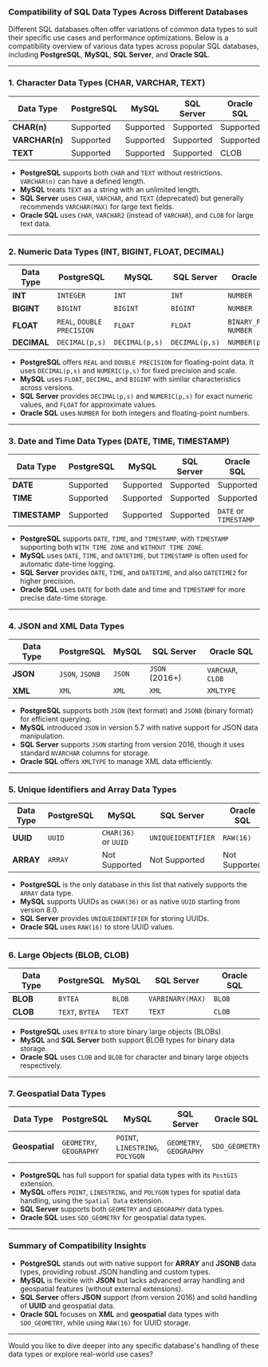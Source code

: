 ### **Compatibility of SQL Data Types Across Different Databases**

Different SQL databases often offer variations of common data types to suit their specific use cases and performance optimizations. Below is a compatibility overview of various data types across popular SQL databases, including **PostgreSQL**, **MySQL**, **SQL Server**, and **Oracle SQL**.

---

### **1. Character Data Types (CHAR, VARCHAR, TEXT)**

| **Data Type** | **PostgreSQL** | **MySQL** | **SQL Server** | **Oracle SQL** |
|---------------|----------------|-----------|----------------|----------------|
| **CHAR(n)**   | Supported      | Supported | Supported      | Supported      |
| **VARCHAR(n)**| Supported      | Supported | Supported      | Supported      |
| **TEXT**      | Supported      | Supported | Supported      | CLOB           |

- **PostgreSQL** supports both `CHAR` and `TEXT` without restrictions. `VARCHAR(n)` can have a defined length.
- **MySQL** treats `TEXT` as a string with an unlimited length.
- **SQL Server** uses `CHAR`, `VARCHAR`, and `TEXT` (deprecated) but generally recommends `VARCHAR(MAX)` for large text fields.
- **Oracle SQL** uses `CHAR`, `VARCHAR2` (instead of `VARCHAR`), and `CLOB` for large text data.

---

### **2. Numeric Data Types (INT, BIGINT, FLOAT, DECIMAL)**

| **Data Type**  | **PostgreSQL** | **MySQL** | **SQL Server** | **Oracle SQL** |
|----------------|----------------|-----------|----------------|----------------|
| **INT**        | `INTEGER`      | `INT`     | `INT`          | `NUMBER`       |
| **BIGINT**     | `BIGINT`       | `BIGINT`  | `BIGINT`       | `NUMBER`       |
| **FLOAT**      | `REAL`, `DOUBLE PRECISION` | `FLOAT` | `FLOAT`        | `BINARY_FLOAT`, `NUMBER` |
| **DECIMAL**    | `DECIMAL(p,s)` | `DECIMAL(p,s)` | `DECIMAL(p,s)` | `NUMBER(p,s)`  |

- **PostgreSQL** offers `REAL` and `DOUBLE PRECISION` for floating-point data. It uses `DECIMAL(p,s)` and `NUMERIC(p,s)` for fixed precision and scale.
- **MySQL** uses `FLOAT`, `DECIMAL`, and `BIGINT` with similar characteristics across versions.
- **SQL Server** provides `DECIMAL(p,s)` and `NUMERIC(p,s)` for exact numeric values, and `FLOAT` for approximate values.
- **Oracle SQL** uses `NUMBER` for both integers and floating-point numbers.

---

### **3. Date and Time Data Types (DATE, TIME, TIMESTAMP)**

| **Data Type** | **PostgreSQL** | **MySQL** | **SQL Server** | **Oracle SQL** |
|---------------|----------------|-----------|----------------|----------------|
| **DATE**      | Supported      | Supported | Supported      | Supported      |
| **TIME**      | Supported      | Supported | Supported      | Supported      |
| **TIMESTAMP** | Supported      | Supported | Supported      | `DATE` or `TIMESTAMP` |

- **PostgreSQL** supports `DATE`, `TIME`, and `TIMESTAMP`, with `TIMESTAMP` supporting both `WITH TIME ZONE` and `WITHOUT TIME ZONE`.
- **MySQL** uses `DATE`, `TIME`, and `DATETIME`, but `TIMESTAMP` is often used for automatic date-time logging.
- **SQL Server** provides `DATE`, `TIME`, and `DATETIME`, and also `DATETIME2` for higher precision.
- **Oracle SQL** uses `DATE` for both date and time and `TIMESTAMP` for more precise date-time storage.

---

### **4. JSON and XML Data Types**

| **Data Type** | **PostgreSQL** | **MySQL**    | **SQL Server**      | **Oracle SQL** |
|---------------|----------------|--------------|---------------------|----------------|
| **JSON**      | `JSON`, `JSONB` | `JSON`       | `JSON` (2016+)      | `VARCHAR`, `CLOB` |
| **XML**       | `XML`           | `XML`        | `XML`               | `XMLTYPE`      |

- **PostgreSQL** supports both `JSON` (text format) and `JSONB` (binary format) for efficient querying.
- **MySQL** introduced `JSON` in version 5.7 with native support for JSON data manipulation.
- **SQL Server** supports `JSON` starting from version 2016, though it uses standard `NVARCHAR` columns for storage.
- **Oracle SQL** offers `XMLTYPE` to manage XML data efficiently.

---

### **5. Unique Identifiers and Array Data Types**

| **Data Type** | **PostgreSQL**   | **MySQL**        | **SQL Server**     | **Oracle SQL** |
|---------------|------------------|------------------|--------------------|----------------|
| **UUID**      | `UUID`           | `CHAR(36)` or `UUID` | `UNIQUEIDENTIFIER` | `RAW(16)`      |
| **ARRAY**     | `ARRAY`          | Not Supported     | Not Supported      | Not Supported  |

- **PostgreSQL** is the only database in this list that natively supports the `ARRAY` data type.
- **MySQL** supports UUIDs as `CHAR(36)` or as native `UUID` starting from version 8.0.
- **SQL Server** provides `UNIQUEIDENTIFIER` for storing UUIDs.
- **Oracle SQL** uses `RAW(16)` to store UUID values.

---

### **6. Large Objects (BLOB, CLOB)**

| **Data Type** | **PostgreSQL**   | **MySQL**       | **SQL Server**    | **Oracle SQL**  |
|---------------|------------------|-----------------|-------------------|-----------------|
| **BLOB**      | `BYTEA`          | `BLOB`          | `VARBINARY(MAX)`  | `BLOB`          |
| **CLOB**      | `TEXT`, `BYTEA`  | `TEXT`          | `TEXT`            | `CLOB`          |

- **PostgreSQL** uses `BYTEA` to store binary large objects (BLOBs).
- **MySQL** and **SQL Server** both support BLOB types for binary data storage.
- **Oracle SQL** uses `CLOB` and `BLOB` for character and binary large objects respectively.

---

### **7. Geospatial Data Types**

| **Data Type** | **PostgreSQL**  | **MySQL**        | **SQL Server**     | **Oracle SQL**    |
|---------------|-----------------|------------------|--------------------|-------------------|
| **Geospatial** | `GEOMETRY`, `GEOGRAPHY` | `POINT`, `LINESTRING`, `POLYGON` | `GEOMETRY`, `GEOGRAPHY` | `SDO_GEOMETRY`   |

- **PostgreSQL** has full support for spatial data types with its `PostGIS` extension.
- **MySQL** offers `POINT`, `LINESTRING`, and `POLYGON` types for spatial data handling, using the `Spatial Data` extension.
- **SQL Server** supports both `GEOMETRY` and `GEOGRAPHY` data types.
- **Oracle SQL** uses `SDO_GEOMETRY` for geospatial data types.

---

### **Summary of Compatibility Insights**
- **PostgreSQL** stands out with native support for **ARRAY** and **JSONB** data types, providing robust JSON handling and custom types.
- **MySQL** is flexible with **JSON** but lacks advanced array handling and geospatial features (without external extensions).
- **SQL Server** offers **JSON** support (from version 2016) and solid handling of **UUID** and geospatial data.
- **Oracle SQL** focuses on **XML** and **geospatial** data types with `SDO_GEOMETRY`, while using `RAW(16)` for UUID storage.

---

Would you like to dive deeper into any specific database's handling of these data types or explore real-world use cases?